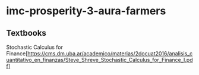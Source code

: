 # imc-prosperity-3-aura-farmers

## Textbooks

Stochastic Calculus for Finance[https://cms.dm.uba.ar/academico/materias/2docuat2016/analisis_cuantitativo_en_finanzas/Steve_Shreve_Stochastic_Calculus_for_Finance_I.pdf]
